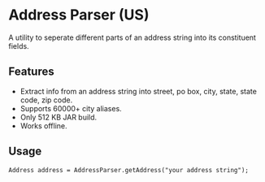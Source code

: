 # Address Parser (US)
A utility to seperate different parts of an address string into its constituent fields.

## Features
- Extract info from an address string into street, po box, city, state, state code, zip code.
- Supports 60000+ city aliases.
- Only 512 KB JAR build.
- Works offline.

## Usage
```
Address address = AddressParser.getAddress("your address string");
```